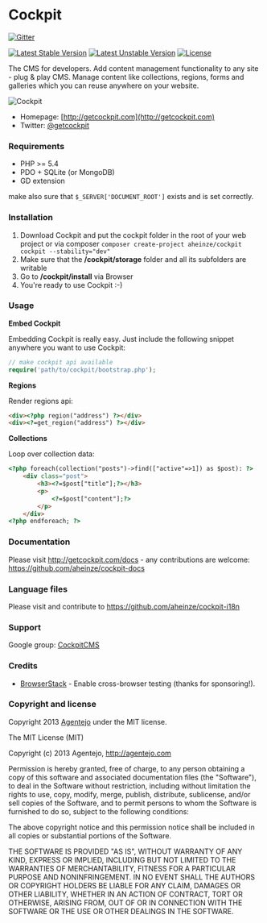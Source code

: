 # Cockpit

[![Gitter](https://badges.gitter.im/Join%20Chat.svg)](https://gitter.im/aheinze/cockpit?utm_source=badge&utm_medium=badge&utm_campaign=pr-badge&utm_content=badge)

[![Latest Stable Version](https://poser.pugx.org/aheinze/cockpit/v/stable.svg)](https://packagist.org/packages/aheinze/cockpit) [![Latest Unstable Version](https://poser.pugx.org/aheinze/cockpit/v/unstable.svg)](https://packagist.org/packages/aheinze/cockpit) [![License](https://poser.pugx.org/aheinze/cockpit/license.svg)](https://packagist.org/packages/aheinze/cockpit)

The CMS for developers. Add content management functionality to any site - plug &amp; play CMS.
Manage content like collections, regions, forms and galleries which you can reuse anywhere on your website.


![Cockpit](http://getcockpit.com/site/assets/images/teaser.png)


* Homepage: [http://getcockpit.com](http://getcockpit.com)
* Twitter: [@getcockpit](http://twitter.com/getcockpit)


### Requirements

* PHP >= 5.4
* PDO + SQLite (or MongoDB)
* GD extension

make also sure that <code>$_SERVER['DOCUMENT_ROOT']</code> exists and is set correctly.


### Installation

1. Download Cockpit and put the cockpit folder in the root of your web project or via composer <code>composer create-project aheinze/cockpit cockpit --stability="dev"</code>
2. Make sure that the __/cockpit/storage__ folder and all its subfolders are writable
3. Go to __/cockpit/install__ via Browser
4. You're ready to use Cockpit :-)

### Usage

**Embed Cockpit**

Embedding Cockpit is really easy. Just include the following snippet anywhere you want to use Cockpit:

```php
// make cockpit api available
require('path/to/cockpit/bootstrap.php');
```

**Regions**

Render regions api:

```html
<div><?php region("address") ?></div>
<div><?=get_region("address") ?></div>
```

**Collections**

Loop over collection data:

```html
<?php foreach(collection("posts")->find(["active"=>1]) as $post): ?>
    <div class="post">
        <h3><?=$post["title"];?></h3>
        <p>
            <?=$post["content"];?>
        </p>
    </div>
<?php endforeach; ?>
```

### Documentation

Please visit http://getcockpit.com/docs - any contributions are welcome: https://github.com/aheinze/cockpit-docs


### Language files

Please visit and contribute to https://github.com/aheinze/cockpit-i18n

### Support

Google group: [CockpitCMS](https://groups.google.com/d/forum/cockpitcms)


### Credits

- [BrowserStack](https://www.browserstack.com) - Enable cross-browser testing (thanks for sponsoring!).


### Copyright and license

Copyright 2013 [Agentejo](http://www.agentejo.com) under the MIT license.

The MIT License (MIT)

Copyright (c) 2013 Agentejo, http://agentejo.com

Permission is hereby granted, free of charge, to any person obtaining a copy of
this software and associated documentation files (the "Software"), to deal in
the Software without restriction, including without limitation the rights to
use, copy, modify, merge, publish, distribute, sublicense, and/or sell copies of
the Software, and to permit persons to whom the Software is furnished to do so,
subject to the following conditions:

The above copyright notice and this permission notice shall be included in all
copies or substantial portions of the Software.

THE SOFTWARE IS PROVIDED "AS IS", WITHOUT WARRANTY OF ANY KIND, EXPRESS OR
IMPLIED, INCLUDING BUT NOT LIMITED TO THE WARRANTIES OF MERCHANTABILITY, FITNESS
FOR A PARTICULAR PURPOSE AND NONINFRINGEMENT. IN NO EVENT SHALL THE AUTHORS OR
COPYRIGHT HOLDERS BE LIABLE FOR ANY CLAIM, DAMAGES OR OTHER LIABILITY, WHETHER
IN AN ACTION OF CONTRACT, TORT OR OTHERWISE, ARISING FROM, OUT OF OR IN
CONNECTION WITH THE SOFTWARE OR THE USE OR OTHER DEALINGS IN THE SOFTWARE.
